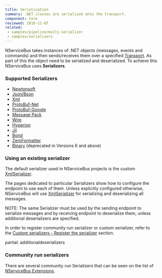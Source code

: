 ```yaml
---
title: Serialization
summary: .NET classes are serialized onto the transport.
component: Core
reviewed: 2016-11-07
related:
 - samples/pipeline/multi-serializer
 - samples/serializers
---
```


NServiceBus takes instances of .NET objects (messages, events and commands) and then sends/receives them over a specified [Transport](/nservicebus/transports/). As part of this the object need to be serialized and deserialized. To achieve this NServiceBus uses **Serializers**.


### Supported Serializers

 * [Newtonsoft](newtonsoft.md)
 * [Json/Bson](json.md)
 * [Xml](xml.md)
 * [ProtoBuf-Net](protobufnet.md)
 * [ProtoBuf-Google](protobufgoogle.md)
 * [Message Pack](message-pack.md)
 * [Wire](wire.md)
 * [Hyperion](hyperion.md)
 * [Jil](jil.md)
 * [Bond](bond.md)
 * [ZeroFormatter](zeroformatter.md)
 * [Binary](binary.md) (deprecated in Versions 6 and above)


### Using an existing serializer

The default serializer used in NServiceBus projects is the custom [XmlSerializer](xml.md).

The pages dedicated to particular Serializers show how to configure the endpoint to use each of them. Unless explicitly configured otherwise, NServiceBus will use [XmlSerializer](xml.md) for serializing and deserializing all messages.

NOTE: The same Serializer must be used by the sending endpoint to serialize messages and by receiving endpoint to deserialize them, unless additional deserializers are specified.

In order to register community run serializer or custom serializer, refer to the [Custom serializers - Register the serializer](/nservicebus/serialization/custom-serializer.md#register-the-serializer) section.


partial: additionaldeserializers


### Community run serializers

There are several community run Serializers that can be seen on the list of [NServiceBus Extensions](/components#serializers).